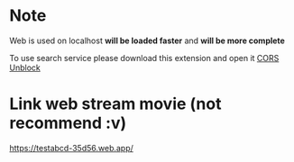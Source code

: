 # Note
Web is used on localhost <b>will be loaded faster</b> and <b>will be more complete</b>

To use search service please download this extension and open it [CORS Unblock](https://chrome.google.com/webstore/detail/cors-unblock/lfhmikememgdcahcdlaciloancbhjino)

# Link web stream movie (not recommend :v)
https://testabcd-35d56.web.app/
